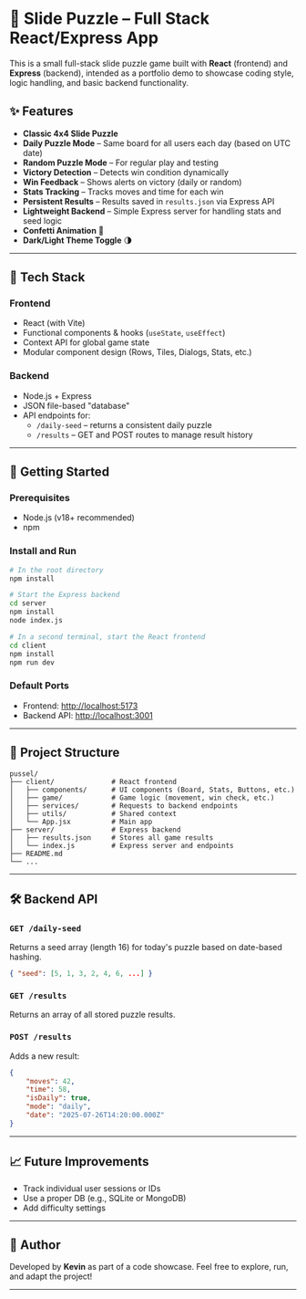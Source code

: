 # 🧩 Slide Puzzle – Full Stack React/Express App

This is a small full-stack slide puzzle game built with **React** (frontend) and **Express** (backend), intended as a portfolio demo to showcase coding style, logic handling, and basic backend functionality.

## ✨ Features

- **Classic 4x4 Slide Puzzle**
- **Daily Puzzle Mode** – Same board for all users each day (based on UTC date)
- **Random Puzzle Mode** – For regular play and testing
- **Victory Detection** – Detects win condition dynamically
- **Win Feedback** – Shows alerts on victory (daily or random)
- **Stats Tracking** – Tracks moves and time for each win
- **Persistent Results** – Results saved in `results.json` via Express API
- **Lightweight Backend** – Simple Express server for handling stats and seed logic
- **Confetti Animation** 🎉
- **Dark/Light Theme Toggle** 🌗

---

## 🧠 Tech Stack

### Frontend

- React (with Vite)
- Functional components & hooks (`useState`, `useEffect`)
- Context API for global game state
- Modular component design (Rows, Tiles, Dialogs, Stats, etc.)

### Backend

- Node.js + Express
- JSON file-based "database"
- API endpoints for:
  - `/daily-seed` – returns a consistent daily puzzle
  - `/results` – GET and POST routes to manage result history

---

## 🚀 Getting Started

### Prerequisites

- Node.js (v18+ recommended)
- npm

### Install and Run

```bash
# In the root directory
npm install

# Start the Express backend
cd server
npm install
node index.js
```

```bash
# In a second terminal, start the React frontend
cd client
npm install
npm run dev
```

### Default Ports

- Frontend: [http://localhost:5173](http://localhost:5173)
- Backend API: [http://localhost:3001](http://localhost:3001)

---

## 📁 Project Structure

```
pussel/
├── client/              # React frontend
│   ├── components/      # UI components (Board, Stats, Buttons, etc.)
│   ├── game/            # Game logic (movement, win check, etc.)
│   ├── services/        # Requests to backend endpoints
│   ├── utils/           # Shared context
│   └── App.jsx          # Main app
├── server/              # Express backend
│   ├── results.json     # Stores all game results
│   └── index.js         # Express server and endpoints
├── README.md
└── ...
```

---

## 🛠 Backend API

### `GET /daily-seed`

Returns a seed array (length 16) for today's puzzle based on date-based hashing.

```json
{ "seed": [5, 1, 3, 2, 4, 6, ...] }
```

### `GET /results`

Returns an array of all stored puzzle results.

### `POST /results`

Adds a new result:

```json
{
	"moves": 42,
	"time": 58,
	"isDaily": true,
	"mode": "daily",
	"date": "2025-07-26T14:20:00.000Z"
}
```

---

## 📈 Future Improvements

- Track individual user sessions or IDs
- Use a proper DB (e.g., SQLite or MongoDB)
- Add difficulty settings

---

## 👋 Author

Developed by **Kevin** as part of a code showcase.
Feel free to explore, run, and adapt the project!

---
